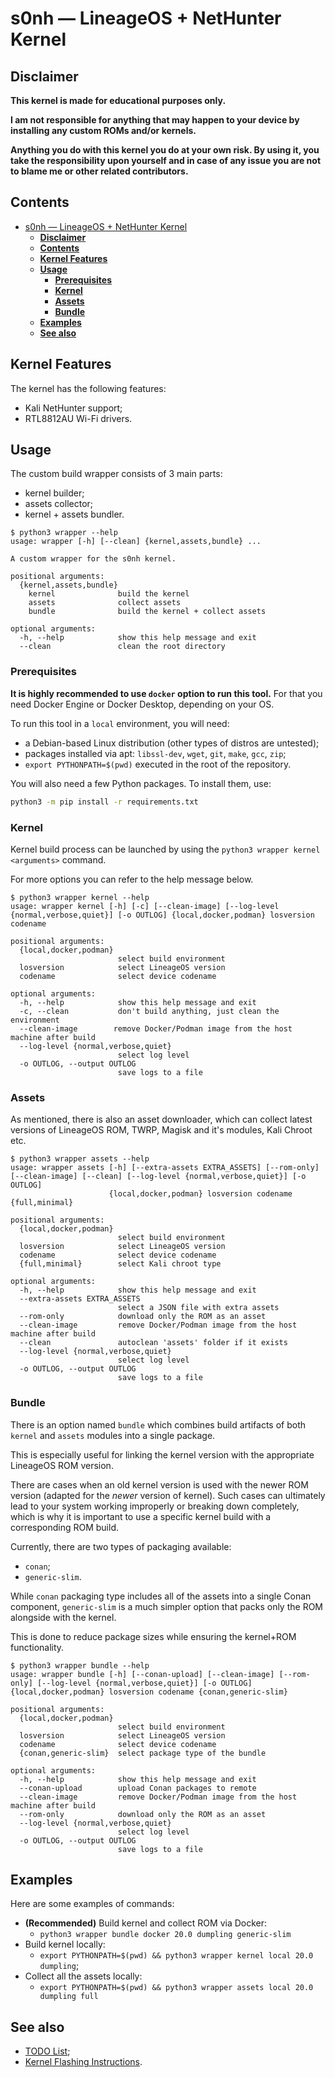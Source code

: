 # s0nh — LineageOS + NetHunter Kernel

## **Disclaimer**

**This kernel is made for educational purposes only.**

**I am not responsible for anything that may happen to your device by installing any custom ROMs and/or kernels.**

**Anything you do with this kernel you do at your own risk. By using it, you take the responsibility upon yourself and in case of any issue you are not to blame me or other related contributors.**

## **Contents**

- [s0nh — LineageOS + NetHunter Kernel](#s0nh--lineageos--nethunter-kernel)
  - [**Disclaimer**](#disclaimer)
  - [**Contents**](#contents)
  - [**Kernel Features**](#kernel-features)
  - [**Usage**](#usage)
    - [**Prerequisites**](#prerequisites)
    - [**Kernel**](#kernel)
    - [**Assets**](#assets)
    - [**Bundle**](#bundle)
  - [**Examples**](#examples)
  - [**See also**](#see-also)

## **Kernel Features**

The kernel has the following features:

- Kali NetHunter support;
- RTL8812AU Wi-Fi drivers.

## **Usage**

The custom build wrapper consists of 3 main parts:

- kernel builder;
- assets collector;
- kernel + assets bundler.

```help
$ python3 wrapper --help
usage: wrapper [-h] [--clean] {kernel,assets,bundle} ...

A custom wrapper for the s0nh kernel.

positional arguments:
  {kernel,assets,bundle}
    kernel              build the kernel
    assets              collect assets
    bundle              build the kernel + collect assets

optional arguments:
  -h, --help            show this help message and exit
  --clean               clean the root directory
```

### **Prerequisites**

**It is highly recommended to use `docker` option to run this tool.** For that you need Docker Engine or Docker Desktop, depending on your OS.

To run this tool in a `local` environment, you will need:

- a Debian-based Linux distribution (other types of distros are untested);
- packages installed via apt: `libssl-dev`, `wget`, `git`, `make`, `gcc`, `zip`;
- `export PYTHONPATH=$(pwd)` executed in the root of the repository.

You will also need a few Python packages. To install them, use:

```sh
python3 -m pip install -r requirements.txt
```

### **Kernel**

Kernel build process can be launched by using the `python3 wrapper kernel <arguments>` command.

For more options you can refer to the help message below.

```help
$ python3 wrapper kernel --help
usage: wrapper kernel [-h] [-c] [--clean-image] [--log-level {normal,verbose,quiet}] [-o OUTLOG] {local,docker,podman} losversion codename

positional arguments:
  {local,docker,podman}
                        select build environment
  losversion            select LineageOS version
  codename              select device codename

optional arguments:
  -h, --help            show this help message and exit
  -c, --clean           don't build anything, just clean the environment
  --clean-image        remove Docker/Podman image from the host machine after build
  --log-level {normal,verbose,quiet}
                        select log level
  -o OUTLOG, --output OUTLOG
                        save logs to a file
```

### **Assets**

As mentioned, there is also an asset downloader, which can collect latest versions of LineageOS ROM, TWRP, Magisk and it's modules, Kali Chroot etc.

```help
$ python3 wrapper assets --help
usage: wrapper assets [-h] [--extra-assets EXTRA_ASSETS] [--rom-only] [--clean-image] [--clean] [--log-level {normal,verbose,quiet}] [-o OUTLOG]
                      {local,docker,podman} losversion codename {full,minimal}

positional arguments:
  {local,docker,podman}
                        select build environment
  losversion            select LineageOS version
  codename              select device codename
  {full,minimal}        select Kali chroot type

optional arguments:
  -h, --help            show this help message and exit
  --extra-assets EXTRA_ASSETS
                        select a JSON file with extra assets
  --rom-only            download only the ROM as an asset
  --clean-image         remove Docker/Podman image from the host machine after build
  --clean               autoclean 'assets' folder if it exists
  --log-level {normal,verbose,quiet}
                        select log level
  -o OUTLOG, --output OUTLOG
                        save logs to a file
```

### **Bundle**

There is an option named `bundle` which combines build artifacts of both `kernel` and `assets` modules into a single package.

This is especially useful for linking the kernel version with the appropriate LineageOS ROM version.

There are cases when an old kernel version is used with the newer ROM version (adapted for the *newer* version of kernel). Such cases can ultimately lead to your system working improperly or breaking down completely, which is why it is important to use a specific kernel build with a corresponding ROM build.

Currently, there are two types of packaging available:

- `conan`;
- `generic-slim`.

While `conan` packaging type includes all of the assets into a single Conan component, `generic-slim` is a much simpler option that packs only the ROM alongside with the kernel.

This is done to reduce package sizes while ensuring the kernel+ROM functionality.

```help
$ python3 wrapper bundle --help
usage: wrapper bundle [-h] [--conan-upload] [--clean-image] [--rom-only] [--log-level {normal,verbose,quiet}] [-o OUTLOG] {local,docker,podman} losversion codename {conan,generic-slim}

positional arguments:
  {local,docker,podman}
                        select build environment
  losversion            select LineageOS version
  codename              select device codename
  {conan,generic-slim}  select package type of the bundle

optional arguments:
  -h, --help            show this help message and exit
  --conan-upload        upload Conan packages to remote
  --clean-image         remove Docker/Podman image from the host machine after build
  --rom-only            download only the ROM as an asset
  --log-level {normal,verbose,quiet}
                        select log level
  -o OUTLOG, --output OUTLOG
                        save logs to a file
```

## **Examples**

Here are some examples of commands:

- **(Recommended)** Build kernel and collect ROM via Docker:
  - `python3 wrapper bundle docker 20.0 dumpling generic-slim`
- Build kernel locally:
  - `export PYTHONPATH=$(pwd) && python3 wrapper kernel local 20.0 dumpling`;
- Collect all the assets locally:
  - `export PYTHONPATH=$(pwd) && python3 wrapper assets local 20.0 dumpling full`

## **See also**

- [TODO List](docs/TODO.md);
- [Kernel Flashing Instructions](docs/FLASHING.md).
